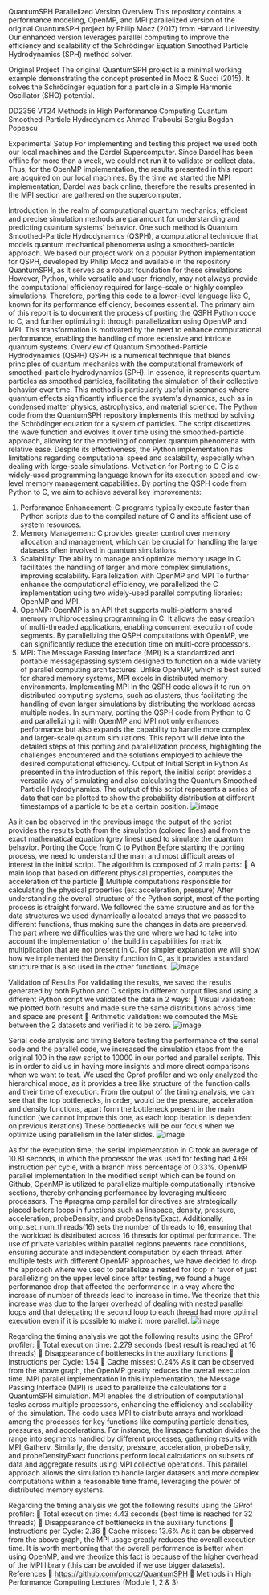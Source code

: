 QuantumSPH Parallelized Version
Overview
This repository contains a performance modeling, OpenMP, and MPI parallelized version of the original QuantumSPH project by Philip Mocz (2017) from Harvard University. Our enhanced version leverages parallel computing to improve the efficiency and scalability of the Schrödinger Equation Smoothed Particle Hydrodynamics (SPH) method solver.

Original Project
The original QuantumSPH project is a minimal working example demonstrating the concept presented in Mocz & Succi (2015). It solves the Schrödinger equation for a particle in a Simple Harmonic Oscillator (SHO) potential.

DD2356 VT24 Methods in High Performance Computing
Quantum Smoothed-Particle
Hydrodynamics
Ahmad Traboulsi Sergiu Bogdan Popescu

Experimental Setup
For implementing and testing this project we used both our local machines and the Dardel
Supercomputer.
Since Dardel has been offline for more than a week, we could not run it to validate or
collect data. Thus, for the OpenMP implementation, the results presented in this report are acquired
on our local machines. By the time we started the MPI implementation, Dardel was back online,
therefore the results presented in the MPI section are gathered on the supercomputer.

Introduction
In the realm of computational quantum mechanics, efficient and precise simulation
methods are paramount for understanding and predicting quantum systems' behavior. One such
method is Quantum Smoothed-Particle Hydrodynamics (QSPH), a computational technique that
models quantum mechanical phenomena using a smoothed-particle approach.
We based our project work on a popular Python implementation for QSPH, developed by
Philip Mocz and available in the repository QuantumSPH, as it serves as a robust foundation for
these simulations. However, Python, while versatile and user-friendly, may not always provide the
computational efficiency required for large-scale or highly complex simulations. Therefore,
porting this code to a lower-level language like C, known for its performance efficiency, becomes
essential.
The primary aim of this report is to document the process of porting the QSPH Python code
to C, and further optimizing it through parallelization using OpenMP and MPI. This transformation
is motivated by the need to enhance computational performance, enabling the handling of more
extensive and intricate quantum systems.
Overview of Quantum Smoothed-Particle Hydrodynamics (QSPH)
QSPH is a numerical technique that blends principles of quantum mechanics with the
computational framework of smoothed-particle hydrodynamics (SPH). In essence, it represents
quantum particles as smoothed particles, facilitating the simulation of their collective behavior 
over time. This method is particularly useful in scenarios where quantum effects significantly
influence the system's dynamics, such as in condensed matter physics, astrophysics, and material
science.
The Python code from the QuantumSPH repository implements this method by solving the
Schrödinger equation for a system of particles. The script discretizes the wave function and evolves
it over time using the smoothed-particle approach, allowing for the modeling of complex quantum
phenomena with relative ease. Despite its effectiveness, the Python implementation has limitations
regarding computational speed and scalability, especially when dealing with large-scale
simulations.
Motivation for Porting to C
C is a widely-used programming language known for its execution speed and low-level
memory management capabilities. By porting the QSPH code from Python to C, we aim to achieve
several key improvements:
1. Performance Enhancement: C programs typically execute faster than Python scripts due
to the compiled nature of C and its efficient use of system resources.
2. Memory Management: C provides greater control over memory allocation and
management, which can be crucial for handling the large datasets often involved in
quantum simulations.
3. Scalability: The ability to manage and optimize memory usage in C facilitates the handling
of larger and more complex simulations, improving scalability.
Parallelization with OpenMP and MPI
To further enhance the computational efficiency, we parallelized the C implementation using two
widely-used parallel computing libraries: OpenMP and MPI.
1. OpenMP: OpenMP is an API that supports multi-platform shared memory
multiprocessing programming in C. It allows the easy creation of multi-threaded
applications, enabling concurrent execution of code segments. By parallelizing the QSPH
computations with OpenMP, we can significantly reduce the execution time on multi-core
processors.
2. MPI: The Message Passing Interface (MPI) is a standardized and portable messagepassing system designed to function on a wide variety of parallel computing architectures.
Unlike OpenMP, which is best suited for shared memory systems, MPI excels in distributed
memory environments. Implementing MPI in the QSPH code allows it to run on distributed
computing systems, such as clusters, thus facilitating the handling of even larger
simulations by distributing the workload across multiple nodes.
In summary, porting the QSPH code from Python to C and parallelizing it with OpenMP and
MPI not only enhances performance but also expands the capability to handle more complex and
larger-scale quantum simulations. This report will delve into the detailed steps of this porting and 
parallelization process, highlighting the challenges encountered and the solutions employed to
achieve the desired computational efficiency.
Output of Initial Script in Python
As presented in the introduction of this report, the initial script provides a versatile way of
simulating and also calculating the Quantum Smoothed-Particle Hydrodynamics. The output of
this script represents a series of data that can be plotted to show the probability distribution at
different timestamps of a particle to be at a certain position.
![image](https://github.com/user-attachments/assets/d9e6b0fb-4734-4800-ab3c-f0784a39acb9)

As it can be observed in the previous image the output of the script provides the results
both from the simulation (colored lines) and from the exact mathematical equation (grey lines)
used to simulate the quantum behavior.
Porting the Code from C to Python
Before starting the porting process, we need to understand the main and most difficult areas
of interest in the initial script. The algorithm is composed of 2 main parts:
 A main loop that based on different physical properties, computes the acceleration
of the particle
 Multiple computations responsible for calculating the physical properties (ex:
acceleration, pressure)
After understanding the overall structure of the Python script, most of the porting process
is straight forward. We followed the same structure and as for the data structures we used
dynamically allocated arrays that we passed to different functions, thus making sure the changes
in data are preserved. The part where we difficulties was the one where we had to take into account
the implementation of the build in capabilities for matrix multiplication that are not present in C.
For simpler explanation we will show how we implemented the Density function in C, as it
provides a standard structure that is also used in the other functions. 
![image](https://github.com/user-attachments/assets/54c569cf-8971-4018-8f0f-913aa45568c2)

Validation of Results
For validating the results, we saved the results generated by both Python and C scripts in
different output files and using a different Python script we validated the data in 2 ways:
 Visual validation: we plotted both results and made sure the same distributions
across time and space are present
 Arithmetic validation: we computed the MSE between the 2 datasets and verified
it to be zero.
![image](https://github.com/user-attachments/assets/8d89e29f-0b98-4895-8669-feb7f07d3832)

Serial code analysis and timing
Before testing the performance of the serial code and the parallel code, we increased the
simulation steps from the original 100 in the raw script to 10000 in our ported and parallel scripts.
This is in order to aid us in having more insights and more direct comparisons when we want to
test. We used the Gprof profiler and we only analyzed the hierarchical mode, as it provides a tree
like structure of the function calls and their time of execution.
From the output of the timing analysis, we can see that the top bottlenecks, in order, would
be the pressure, acceleration and density functions, apart form the bottleneck present in the main
function (we cannot improve this one, as each loop iteration is dependent on previous iterations)
These bottlenecks will be our focus when we optimize using parallelism in the later slides.
![image](https://github.com/user-attachments/assets/298e34bd-cbad-4e69-8915-23d34fd09509)

As for the execution time, the serial implementation in C took an average of 10.81 seconds,
in which the processor the was used for testing had 4.69 instruction per cycle, with a branch
miss percentage of 0.33%.
OpenMP parallel implementation
In the modified script which can be found on Github, OpenMP is utilized to parallelize
multiple computationally intensive sections, thereby enhancing performance by leveraging multicore processors. The #pragma omp parallel for directives are strategically placed before loops
in functions such as linspace, density, pressure, acceleration, probeDensity, and
probeDensityExact.
Additionally, omp_set_num_threads(16) sets the number of threads to 16, ensuring that
the workload is distributed across 16 threads for optimal performance. The use of private variables
within parallel regions prevents race conditions, ensuring accurate and independent computation
by each thread.
After multiple tests with different OpenMP approaches, we have decided to drop the
approach where we used to parallelize a nested for loop in favor of just parallelizing on the upper
level since after testing, we found a huge performance drop that affected the performance in a way
where the increase of number of threads lead to increase in time. We theorize that this increase
was due to the larger overhead of dealing with nested parallel loops and that delegating the second
loop to each thread had more optimal execution even if it is possible to make it more parallel. 
![image](https://github.com/user-attachments/assets/134d5750-ff2d-474f-84ec-51df2499fff7)

Regarding the timing analysis we got the following results using the GProf profiler:
 Total execution time: 2.279 seconds (best result is reached at 16 threads)
 Disappearance of bottlenecks in the auxiliary functions
 Instructions per Cycle: 1.54
 Cache misses: 0.24%
As it can be observed from the above graph, the OpenMP greatly reduces the overall
execution time.
MPI parallel implementation
In this implementation, the Message Passing Interface (MPI) is used to parallelize the
calculations for a QuantumSPH simulation. MPI enables the distribution of computational tasks
across multiple processors, enhancing the efficiency and scalability of the simulation. The code
uses MPI to distribute arrays and workload among the processes for key functions like computing
particle densities, pressures, and accelerations.
For instance, the linspace function divides the range into segments handled by different
processes, gathering results with MPI_Gatherv. Similarly, the density, pressure, acceleration,
probeDensity, and probeDensityExact functions perform local calculations on subsets of data
and aggregate results using MPI collective operations. This parallel approach allows the simulation
to handle larger datasets and more complex computations within a reasonable time frame,
leveraging the power of distributed memory systems. 

Regarding the timing analysis we got the following results using the GProf profiler:
 Total execution time: 4.43 seconds (best time is reached for 32 threads)
 Disappearance of bottlenecks in the auxiliary functions
 Instructions per Cycle: 2.36
 Cache misses: 13.6%
As it can be observed from the above graph, the MPI usage greatly reduces the overall
execution time. It is worth mentioning that the overall performance is better when using
OpenMP, and we theorize this fact is because of the higher overhead of the MPI library (this can
be avoided if we use bigger datasets). 
References
 https://github.com/pmocz/QuantumSPH
 Methods in High Performance Computing Lectures (Module 1, 2 & 3) 
